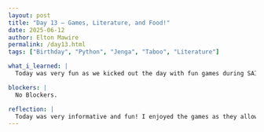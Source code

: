 ```yaml
---
layout: post
title: "Day 13 – Games, Literature, and Food!"
date: 2025-06-12
author: Elton Mawire
permalink: /day13.html
tags: ["Birthday", "Python", "Jenga", "Taboo", "Literature"]

what_i_learned: |
  Today was very fun as we kicked out the day with fun games during SAIRI Cohort Connect. My team- team 1- lost the taboo game, but we came around to win the second one- Jenga. Taboo was new to me and I still enjoyed it the most! After the games, we learnt about creating and updating an overleaf site using the same format that we used in our github website. Our lunch was at a buffet with our fuculty and graduate mentors and we were celebrating the birthday of one of our mentors. We had great food and discussions ranging from our diverse cultural experiences to academia. The day was concluded by a focus on digging into literature for AI and ML and writing summaries of those while discussing differences between an ML model and Algorithm.

blockers: |
  No Blockers.

reflection: |
  Today was very informative and fun! I enjoyed the games as they allowed us to be ourselves while learning about each other. The lunc we had was great too. I learnt a lot about Asian culture from our faculty mentor including the most efficient ways of using chop sticks. The day started with a lot of fun and continued like that even during our dicussions on ML models and algorithms as we tried to dig through the internet to find the differences. The task was to put it in our own words, and I think that helped me learn better since I had to understand the concepts first. Overall, it was a day filled with success!
---
```


